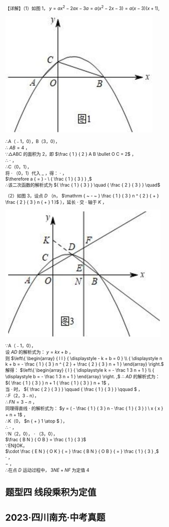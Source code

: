 【详解】（1）如图 1， $y = a x ^ { 2 } - 2 a x - 3 a = a ( x ^ { 2 } - 2 x - 3 ) = a ( x - 3 ) ( x + 1 ) ,$

![](<../../qs_image_DB/专题3-1_二次函数中的10类定值、定点问题（解析版）/68e8d3a0008c59b9c590df0423124b38fa1f4a2b63d4cd98f9edb84a34f1c92c.jpg>)

∴A（﹣1，0），B（3，0），  
∴ $A B { = } 4$ ，  
∵△ABC 的面积为 2，即 $\frac { 1 } { 2 } A B \bullet O C = 2$ ，  
∴ $\cdot$ ，  
∴C（0，1），  
将 $\cdot$ （0，1）代入 $\_$ ，得： $\cdot$ ，  
$\therefore a { = } - \ { \frac { 1 } { 3 } } ,$   
∴该二次函数的解析式为 ${ \frac { 1 } { 3 } } \quad { \frac { 2 } { 3 } } \quad$

（2）如图 3，设点 $D$ （n， $\mathrm { ~ - ~ } \frac { 1 } { 3 } n ^ { 2 } { + } \frac { 2 } { 3 } n { + } 1 )$ ），延长 $\cdot$ 交 $\cdot$ 轴于 $K$ ，

![](<../../qs_image_DB/专题3-1_二次函数中的10类定值、定点问题（解析版）/b3bfce816dd18028cfa8134df862384f7892235ba7f8a706125add700ec5469a.jpg>)

∵A（﹣1，0），  
设 $A D$ 的解析式为： $y = k x + b$ ，  
则 $\left\{ \begin{array} { l l } { \displaystyle - k + b = 0 } \\ { \displaystyle n k + b = - \frac { 1 } { 3 } n ^ { 2 } + \frac { 2 } { 3 } n + 1 } \end{array} \right.$ 解得： $\left\{ \begin{array} { l } { \displaystyle k = - \frac 1 3 n + 1 } \\ { \displaystyle b = - \frac 1 3 n + 1 } \end{array} \right. ,$ ∴ $A D$ 的解析式为： ${ \frac { 1 } { 3 } } n + 1 { \frac { 1 } { 3 } } n + 1$ ，  
当 $\cdot$ 时， ${ \frac { 2 } { 3 } } \qquad { \frac { 1 } { 3 } } \qquad $ ，  
∴F（2，3﹣n），  
$\therefore F N { = } 3 - n$ ，  
同理得直线 $\cdot$ 的解析式为： $y = ( - \frac { 1 } { 3 } n - \frac { 1 } { 3 } ) \ x { x } + n + 1$ ，  
∴K（0， $n { + } 1 \atop $ ），  
∴ $\cdot$ ，  
∵N（2，0）， $\cdot$ （3，0），  
$\frac { B N } { O B } = \frac { 1 } { 3 }$   
∵EN∥OK，  
$\cdot \frac { E N } { O K } { = } \frac { B N } { O B } { = } \frac { 1 } { 3 } ,$   
$\cdot$ ，  
$-$ ，  
∴在点 $D$ 运动过程中， $3 N E { + } N F$ 为定值 4

# 题型四 线段乘积为定值

# 2023·四川南充·中考真题
